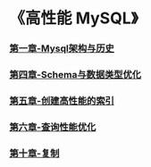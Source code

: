# 《高性能 MySQL》

### [第一章-Mysql架构与历史](1.md)

### [第四章-Schema与数据类型优化](2.md)

### [第五章-创建高性能的索引](3.md)  

### [第六章-查询性能优化](4.md)  

### [第十章-复制](5.md)   
